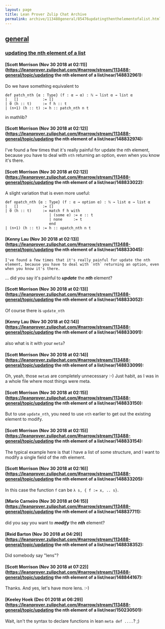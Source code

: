 ```yaml
---
layout: page
title: Lean Prover Zulip Chat Archive 
permalink: archive/113488general/85476updatingthenthelementofalist.html
---
```


## [general](index.html)
### [updating the nth element of a list](85476updatingthenthelementofalist.html)

#### [Scott Morrison (Nov 30 2018 at 02:11)](https://leanprover.zulipchat.com/#narrow/stream/113488-general/topic/updating the nth element of a list/near/148832961):
Do we have something equivalent to
```
def patch_nth {α : Type} (f : α → α) : ℕ → list α → list α
| _ []           := []
| 0 (h :: t)     := f h :: t
| (n+1) (h :: t) := h :: patch_nth n t
```
in mathlib?

#### [Scott Morrison (Nov 30 2018 at 02:12)](https://leanprover.zulipchat.com/#narrow/stream/113488-general/topic/updating the nth element of a list/near/148832974):
I've found a few times that it's really painful for update the nth element, because you have to deal with `nth` returning an option, even when you know it's there.

#### [Scott Morrison (Nov 30 2018 at 02:12)](https://leanprover.zulipchat.com/#narrow/stream/113488-general/topic/updating the nth element of a list/near/148833022):
A slight variation that is even more useful:
```
def opatch_nth {α : Type} (f : α → option α) : ℕ → list α → list α
| _ []           := []
| 0 (h :: t)     := match f h with
                    | (some e) := e :: t
                    | none     := t
                    end
| (n+1) (h :: t) := h :: opatch_nth n t
```

#### [Kenny Lau (Nov 30 2018 at 02:13)](https://leanprover.zulipchat.com/#narrow/stream/113488-general/topic/updating the nth element of a list/near/148833045):
```quote
I've found a few times that it's really painful for update the nth element, because you have to deal with `nth` returning an option, even when you know it's there.
```
 ... did you say it's painful to ***update*** the ***nth*** element?

#### [Scott Morrison (Nov 30 2018 at 02:13)](https://leanprover.zulipchat.com/#narrow/stream/113488-general/topic/updating the nth element of a list/near/148833052):
Of course there is `update_nth`

#### [Kenny Lau (Nov 30 2018 at 02:14)](https://leanprover.zulipchat.com/#narrow/stream/113488-general/topic/updating the nth element of a list/near/148833091):
also what is it with your `meta`?

#### [Scott Morrison (Nov 30 2018 at 02:14)](https://leanprover.zulipchat.com/#narrow/stream/113488-general/topic/updating the nth element of a list/near/148833099):
Oh, yeah, those `meta`s are completely unnecessary :-) Just habit, as I was in a whole file where most things were meta.

#### [Scott Morrison (Nov 30 2018 at 02:15)](https://leanprover.zulipchat.com/#narrow/stream/113488-general/topic/updating the nth element of a list/near/148833150):
But  to use `update_nth`, you need to use `nth` earlier to get out the existing element to modify.

#### [Scott Morrison (Nov 30 2018 at 02:15)](https://leanprover.zulipchat.com/#narrow/stream/113488-general/topic/updating the nth element of a list/near/148833154):
The typical example here is that I have a list of some structure, and I want to modify a single field of the nth element.

#### [Scott Morrison (Nov 30 2018 at 02:16)](https://leanprover.zulipchat.com/#narrow/stream/113488-general/topic/updating the nth element of a list/near/148833205):
In this case the function `f` can be `λ s, { f := x, .. s}`.

#### [Mario Carneiro (Nov 30 2018 at 04:15)](https://leanprover.zulipchat.com/#narrow/stream/113488-general/topic/updating the nth element of a list/near/148837711):
did you say you want to ***modify*** the ***nth*** element?

#### [Reid Barton (Nov 30 2018 at 04:29)](https://leanprover.zulipchat.com/#narrow/stream/113488-general/topic/updating the nth element of a list/near/148838352):
Did somebody say "lens"?

#### [Scott Morrison (Nov 30 2018 at 07:22)](https://leanprover.zulipchat.com/#narrow/stream/113488-general/topic/updating the nth element of a list/near/148844167):
Thanks. And yes, let's have more lens. :-)

#### [Keeley Hoek (Dec 01 2018 at 06:29)](https://leanprover.zulipchat.com/#narrow/stream/113488-general/topic/updating the nth element of a list/near/150230501):
Wait, isn't the syntax to declare functions in lean `meta def ....`? ;)

